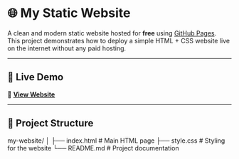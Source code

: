 # 🌐 My Static Website

A clean and modern static website hosted for **free** using [GitHub Pages](https://pages.github.com/).  
This project demonstrates how to deploy a simple HTML + CSS website live on the internet without any paid hosting.

---

## 🚀 Live Demo
🔗 **[View Website](https://shyamsut.github.io/Github-Page/)**

---

## 📂 Project Structure
my-website/
│
├── index.html # Main HTML page
├── style.css # Styling for the website
└── README.md # Project documentation
